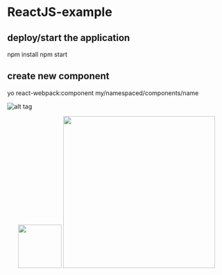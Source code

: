 # ReactJS-example

## deploy/start the application
npm install
npm start
## create new component
yo react-webpack:component my/namespaced/components/name

![alt tag](https://github.com/lclaros/ReactJS-example/tree/master/screenshots/app.png)

<p align="center">
  <img src="https://github.com/lclaros/ReactJS-example/tree/master/screenshots/app.png" width="100"/>
  <img src="https://github.com/lclaros/ReactJS-example/tree/master/screenshots/app.png" width="350"/>
</p>

